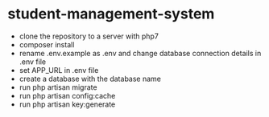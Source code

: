 # student-management-system
* clone the repository to a server with php7
* composer install
* rename .env.example as .env and change database connection details in .env file
* set APP_URL in .env file
* create a database with the database name
* run php artisan migrate
* run php artisan config:cache
* run php artisan key:generate
